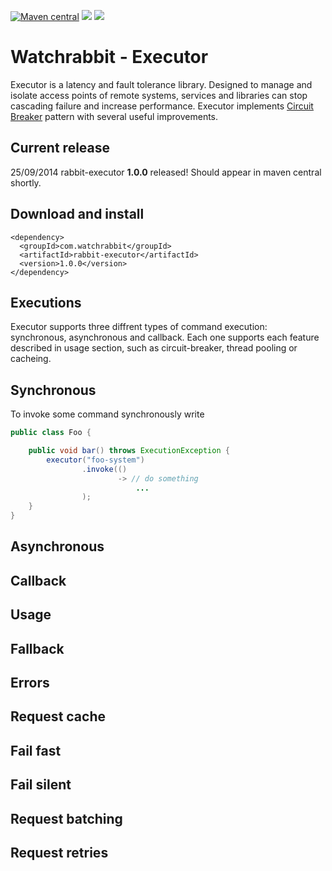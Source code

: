 [![Maven central][maven img]][maven]
[![][travis img]][travis]
[![][coverage img]][coverage]

Watchrabbit - Executor
======================

Executor is a latency and fault tolerance library. Designed to manage and isolate access points of remote systems, services and libraries can stop cascading failure and increase performance. Executor implements [Circuit Breaker](http://martinfowler.com/bliki/CircuitBreaker.html) pattern with several useful improvements. 

## Current release
25/09/2014 rabbit-executor **1.0.0** released! Should appear in maven central shortly.

## Download and install
```
<dependency>
  <groupId>com.watchrabbit</groupId>
  <artifactId>rabbit-executor</artifactId>
  <version>1.0.0</version>
</dependency>
```

Executions
----------

Executor supports three diffrent types of command execution: synchronous, asynchronous and callback. Each one supports each feature described in usage section, such as circuit-breaker, thread pooling or cacheing.

## Synchronous 

To invoke some command synchronously write
```java
public class Foo {

    public void bar() throws ExecutionException {
        executor("foo-system")
                .invoke(()
                        -> // do something
                            ...
                );
    }
}

```

## Asynchronous
## Callback

Usage
-----

## Fallback
## Errors
## Request cache
## Fail fast
## Fail silent
## Request batching
## Request retries 


[coverage]:https://coveralls.io/r/watchrabbit/rabbit-executor
[coverage img]:https://img.shields.io/coveralls/watchrabbit/rabbit-executor.png
[travis]:https://travis-ci.org/watchrabbit/rabbit-executor
[travis img]:https://travis-ci.org/watchrabbit/rabbit-executor.svg?branch=master
[maven]:https://maven-badges.herokuapp.com/maven-central/com.watchrabbit/rabbit-executor
[maven img]:https://maven-badges.herokuapp.com/maven-central/com.watchrabbit/rabbit-executor/badge.svg
